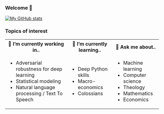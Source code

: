 ### Welcome 👋
[![My GitHub stats](https://github-readme-stats.vercel.app/api?username=rrmhearts&theme=graywhite&show_icons=true)](https://github.com/rrmhearts)

### Topics of interest

<table>
<tr>
<th> 🔭 I’m currently working in.. </th>
<th> 🌱 I’m currently learning.. </th>
<th> 💬 Ask me about.. </th>
</tr>
<tr>
<td>

- Adversarial robustness for deep learning
- Statistical modeling
- Natural language processing / Text To Speech
   
</td>
<td>

- Deep Python skills
- Macro-economics
- Colossians
   
</td>
<td>

- Machine learning
- Computer science
- Theology
- Mathematics
- Economics

</td>
</tr>
</table>

<!--
**rrmhearts/rrmhearts** is a ✨ _special_ ✨ repository because its `README.md` (this file) appears on your GitHub profile.

Here are some ideas to get you started:

- 🔭 I’m currently working on ...
- 🌱 I’m currently learning ...
- 👯 I’m looking to collaborate on ...
- 🤔 I’m looking for help with ...
- 💬 Ask me about ...
- 📫 How to reach me: ...
- 😄 Pronouns: ...
- ⚡ Fun fact: ...
-->
